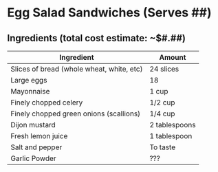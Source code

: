 # Egg Salad Sandwiches (Serves ##)

## Ingredients (total cost estimate: ~$#.##)

| Ingredient                               | Amount                        |
|------------------------------------------ |------------------------------ |
| Slices of bread (whole wheat, white, etc)| 24 slices                     |
| Large eggs                               | 18                            |
| Mayonnaise                               | 1 cup                         |
| Finely chopped celery                    | 1/2 cup                       |
| Finely chopped green onions (scallions)  | 1/4 cup                       |
| Dijon mustard                            | 2 tablespoons                 |
| Fresh lemon juice                        | 1 tablespoon                  |
| Salt and pepper                          | To taste                      |
| Garlic Powder                            | ???                           |
